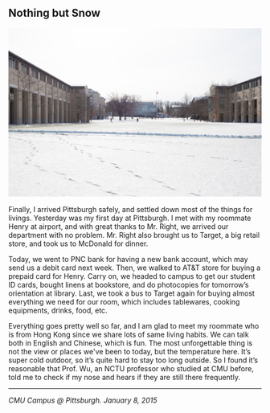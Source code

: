 ## Nothing but Snow

![](../../images/butsnow.jpg)

Finally, I arrived Pittsburgh safely, and settled down most of the things for livings. Yesterday was my first day at Pittsburgh. I met with my roommate Henry at airport, and with great thanks to Mr. Right, we arrived our department with no problem. Mr. Right also brought us to Target, a big retail store, and took us to McDonald for dinner.

Today, we went to PNC bank for having a new bank account, which may send us a debit card next week. Then, we walked to AT&T store for buying a prepaid card for Henry. Carry on, we headed to campus to get our student ID cards, bought linens at bookstore, and do photocopies for tomorrow’s orientation at library. Last, we took a bus to Target again for buying almost everything we need for our room, which includes  tablewares, cooking equipments, drinks, food, etc.

Everything goes pretty well so far, and I am glad to meet my roommate who is from Hong Kong since we share lots of same living habits. We can talk both in English and Chinese, which is fun. The most unforgettable thing is not the view or places we've been to today, but the temperature here. It’s super cold outdoor, so it’s quite hard to stay too long outside. So I found it’s reasonable that Prof. Wu, an NCTU professor who studied at CMU before, told me to check if my nose and hears if they are still there frequently.

---

*CMU Campus @ Pittsburgh. January 8, 2015*
